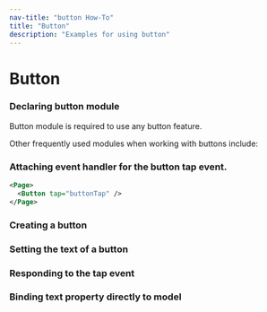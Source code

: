 ```yaml
---
nav-title: "button How-To"
title: "Button"
description: "Examples for using button"
---
```

# Button
### Declaring button module
Button module is required to use any button feature.
<snippet id='button-require'/>

Other frequently used modules when working with buttons include:
<snippet id='button-require-others'/>

### Attaching event handler for the button tap event.
``` XML
<Page>
  <Button tap="buttonTap" />
</Page>
```
### Creating a button
<snippet id='button-create'/>

### Setting the text of a button
<snippet id='button-settext'/>

### Responding to the tap event
<snippet id='button-tap'/>

### Binding text property directly to model
<snippet id='button-bind'/>
